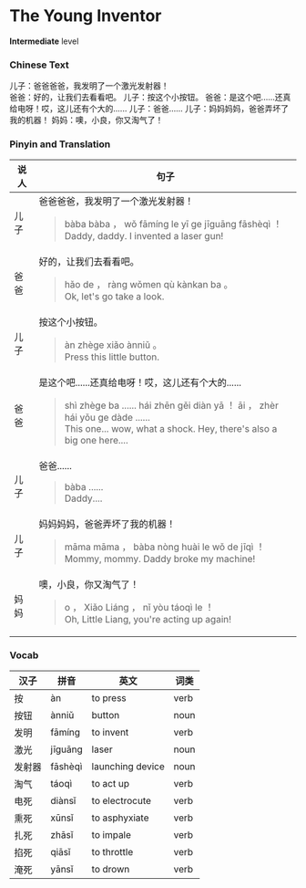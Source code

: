 # The Young Inventor
**Intermediate** level
### Chinese Text
儿子：爸爸爸爸，我发明了一个激光发射器！<br />爸爸：好的，让我们去看看吧。
儿子：按这个小按钮。
爸爸：是这个吧......还真给电呀！哎，这儿还有个大的......
儿子：爸爸......
儿子：妈妈妈妈，爸爸弄坏了我的机器！
妈妈：噢，小良，你又淘气了！

### Pinyin and Translation
|说人|句子|
|----|----|
|儿子|爸爸爸爸，我发明了一个激光发射器！<blockquote>bàba bàba ， wǒ fāmíng le yī ge jīguāng fāshèqì ！<br />Daddy, daddy. I invented a laser gun!</blockquote>|
|爸爸|好的，让我们去看看吧。<blockquote>hǎo de ， ràng wǒmen qù kànkan ba 。<br />Ok, let's go take a look.</blockquote>|
|儿子|按这个小按钮。<blockquote>àn zhège xiǎo ànniǔ 。<br />Press this little button.</blockquote>|
|爸爸|是这个吧......还真给电呀！哎，这儿还有个大的......<blockquote>shì zhège ba ...... hái zhēn gěi diàn yā ！ āi ， zhèr hái yǒu ge dàde ......<br />This one... wow, what a shock. Hey, there's also a big one here....</blockquote>|
|儿子|爸爸......<blockquote>bàba ......<br />Daddy....</blockquote>|
|儿子|妈妈妈妈，爸爸弄坏了我的机器！<blockquote>māma māma ， bàba nòng huài le wǒ de jīqì ！<br />Mommy, mommy. Daddy broke my machine!</blockquote>|
|妈妈|噢，小良，你又淘气了！<blockquote>o ， Xiǎo Liáng ， nǐ yòu táoqì le ！<br />Oh, Little Liang, you're acting up again!</blockquote>|
### Vocab
|汉子|拼音|英文|词类|
|----|----|----|----|
|按|àn|to press|verb|
|按钮|ànniǔ|button|noun|
|发明|fāmíng|to invent|verb|
|激光|jīguāng|laser|noun|
|发射器|fāshèqì|launching device|noun|
|淘气|táoqì|to act up|verb|
|电死|diànsǐ|to electrocute|verb|
|熏死|xūnsǐ|to asphyxiate|verb|
|扎死|zhāsǐ|to impale|verb|
|掐死|qiāsǐ|to throttle|verb|
|淹死|yānsǐ|to drown|verb|